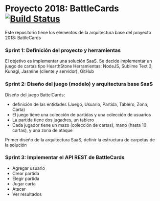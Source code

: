 # Proyecto 2018: BattleCards [![Build Status](https://travis-ci.org/baez97/battleCards.svg?branch=master)](https://travis-ci.org/baez97/battleCards)

Este repositorio tiene los elementos de la arquitectura base del proyecto 2018: BattleCards

### Sprint 1: Definición del proyecto y herramientas
El objetivo es implementar una solución SaaS.
Se decide implementar un juego de cartas tipo HearthStone
Herramientas: NodeJS, Sublime Text 3, Kunagi, Jasmine (cliente y servidor), GitHub

### Sprint 2: Diseño del juego (modelo) y arquitectura base SaaS
Diseño del juego BattelCards: 
- definición de las entidades (Juego, Usuario, Partida, Tablero, Zona, Carta)
- El juego tiene una colección de partidas y una colección de usuarios
- La partida tiene dos jugadres, un tablero
- Cada jugador tiene un mazo (colección de cartas), mano (hasta 10 cartas), y una zona de ataque

Primer diseño de la arquitectura SaaS, definir la estructura de carpetas de la solución

### Sprint 3: Implementar el API REST de BattleCards
- Agregar usuario
- Crear partida
- Elegir partida
- Jugar carta
- Atacar
- Ver resultados
